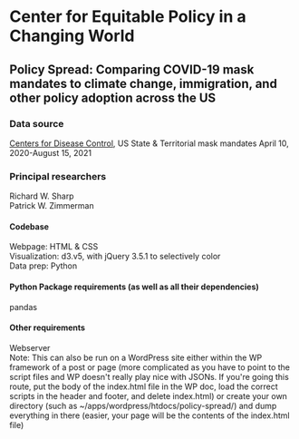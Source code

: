 # Center for Equitable Policy in a Changing World
## Policy Spread: Comparing COVID-19 mask mandates to climate change, immigration, and other policy adoption across the US

### Data source
[Centers for Disease Control](https://data.cdc.gov/Policy-Surveillance/U-S-State-and-Territorial-Public-Mask-Mandates-Fro/62d6-pm5i), US State & Territorial mask mandates April 10, 2020-August 15, 2021

### Principal researchers
Richard W. Sharp\
Patrick W. Zimmerman

#### Codebase
Webpage: HTML & CSS\
Visualization: d3.v5, with jQuery 3.5.1 to selectively color\
Data prep: Python

#### Python Package requirements (as well as all their dependencies)
pandas

#### Other requirements
Webserver\
Note: This can also be run on a WordPress site either within the WP framework of a post or page (more complicated as you have to point to the script files and WP doesn't really play nice with JSONs. If you're going this route, put the body of the index.html file in the WP doc, load the correct scripts in the header and footer, and delete index.html) or create your own directory (such as ~/apps/wordpress/htdocs/policy-spread/) and dump everything in there (easier, your page will be the contents of the index.html file)